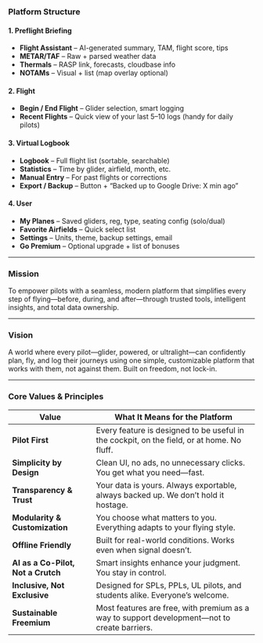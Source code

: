 ### **Platform Structure**

#### **1. Preflight Briefing**

- **Flight Assistant** – AI-generated summary, TAM, flight score, tips
- **METAR/TAF** – Raw + parsed weather data
- **Thermals** – RASP link, forecasts, cloudbase info
- **NOTAMs** – Visual + list (map overlay optional)

#### **2. Flight**

- **Begin / End Flight** – Glider selection, smart logging
- **Recent Flights** – Quick view of your last 5–10 logs (handy for daily pilots)

#### **3. Virtual Logbook**

- **Logbook** – Full flight list (sortable, searchable)
- **Statistics** – Time by glider, airfield, month, etc.
- **Manual Entry** – For past flights or corrections
- **Export / Backup** – Button + “Backed up to Google Drive: X min ago”

#### **4. User**

- **My Planes** – Saved gliders, reg, type, seating config (solo/dual)
- **Favorite Airfields** – Quick select list
- **Settings** – Units, theme, backup settings, email
- **Go Premium** – Optional upgrade + list of bonuses

---

### **Mission**

To empower pilots with a seamless, modern platform that simplifies every step of flying—before, during, and after—through trusted tools, intelligent insights, and total data ownership.

---

### **Vision**

A world where every pilot—glider, powered, or ultralight—can confidently plan, fly, and log their journeys using one simple, customizable platform that works with them, not against them. Built on freedom, not lock-in.

---

### **Core Values & Principles**

| **Value**                          | **What It Means for the Platform**                                                           |
| ---------------------------------- | -------------------------------------------------------------------------------------------- |
| **Pilot First**                    | Every feature is designed to be useful in the cockpit, on the field, or at home. No fluff.   |
| **Simplicity by Design**           | Clean UI, no ads, no unnecessary clicks. You get what you need—fast.                         |
| **Transparency & Trust**           | Your data is yours. Always exportable, always backed up. We don’t hold it hostage.           |
| **Modularity & Customization**     | You choose what matters to you. Everything adapts to your flying style.                      |
| **Offline Friendly**               | Built for real-world conditions. Works even when signal doesn’t.                             |
| **AI as a Co-Pilot, Not a Crutch** | Smart insights enhance your judgment. You stay in control.                                   |
| **Inclusive, Not Exclusive**       | Designed for SPLs, PPLs, UL pilots, and students alike. Everyone’s welcome.                  |
| **Sustainable Freemium**           | Most features are free, with premium as a way to support development—not to create barriers. |
